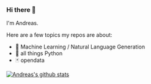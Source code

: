 ### Hi there 👋

I'm Andreas.

Here are a few topics my repos are about:
- 🤖 Machine Learning / Natural Language Generation
- 🐍 all things Python
- 🃏 opendata

[![Andreas's github stats](https://github-readme-stats.vercel.app/api?username=mfa&count_private=true&show_icons=true&theme=highcontrast&disable_animations=true)](https://github.com/anuraghazra/github-readme-stats)
